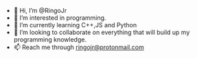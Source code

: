 - 👋 Hi, I’m @RingoJr
- 👀 I’m interested in programming.
- 🌱 I’m currently learning C++,JS and Python
- 💞️ I’m looking to collaborate on everything that will build up my programming knowledge.
- 📫 Reach me through ringojr@protonmail.com

<!---
RingoJr/RingoJr is a ✨ special ✨ repository because its `README.md` (this file) appears on your GitHub profile.
You can click the Preview link to take a look at your changes.
--->
